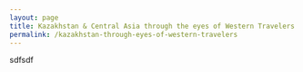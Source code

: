 ```yaml
---
layout: page
title: Kazakhstan & Central Asia through the eyes of Western Travelers
permalink: /kazakhstan-through-eyes-of-western-travelers
---
```



sdfsdf